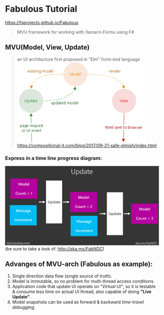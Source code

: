 # Fabulous Tutorial

https://fsprojects.github.io/Fabulous
> MVU framework for working with Xamarin.Forms using F#

## MVU(Model, View, Update)

> an UI architecture first proposed in "Elm" front-end language
![MVU architecture](screenshot/elmish-1.png)   
<a href="https://compositional-it.com/blog/2017/09-21-safe-elmish/index.html" target="_blank">https://compositional-it.com/blog/2017/09-21-safe-elmish/index.html</a>

### Express in a time line progress diagram:
![](screenshot/MVU_update_ui_progress.png)
(be sure to take a look of: <a href="http://aka.ms/FabNDC" target="_blank">http://aka.ms/FabNDC</a>)

## Advanges of MVU-arch (Fabulous as example):
1. Single direction data flow (single source of truth).
2. Model is immutable, so no problem for multi-thread access conditions.
3. Application code that update UI operate on *"Virtual UI"*, so it is testable & consume less time on actual UI thread, also capable of doing **"Live Update"**.
4. Model snapshots can be used as forward & backward *time-travel debugging*.